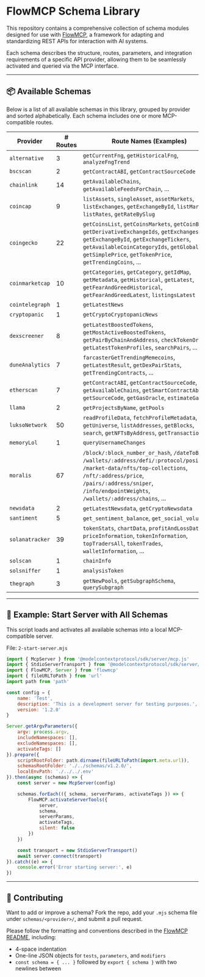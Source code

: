 # FlowMCP Schema Library

This repository contains a comprehensive collection of schema modules designed for use with [FlowMCP](https://github.com/a6b8/FlowMCP), a framework for adapting and standardizing REST APIs for interaction with AI systems.

Each schema describes the structure, routes, parameters, and integration requirements of a specific API provider, allowing them to be seamlessly activated and queried via the MCP interface.

---

## 📦 Available Schemas

Below is a list of all available schemas in this library, grouped by provider and sorted alphabetically. Each schema includes one or more MCP-compatible routes.

| Provider         | # Routes | Route Names (Examples)                                   |
|------------------|----------|----------------------------------------------------------|
| `alternative`     | 3        | `getCurrentFng`, `getHistoricalFng`, `analyzeFngTrend`   |
| `bscscan`         | 2        | `getContractABI`, `getContractSourceCode`               |
| `chainlink`       | 14       | `getAvailableChains`, `getAvailableFeedsForChain`, ...  |
| `coincap`         | 9        | `listAssets`, `singleAsset`, `assetMarkets`, `listExchanges`, `getExchangeById`, `listMarkets`, `listRates`, `getRateBySlug` |
| `coingecko`       | 22       | `getCoinsList`, `getCoinsMarkets`, `getCoinById`, `getDerivativeExchangeIds`, `getExchangesList`, `getExchangeById`, `getExchangeTickers`, `getAvailableCoinCategoryIds`, `getGlobalData`, `getSimplePrice`, `getTokenPrice`, `getTrendingCoins`, ... |
| `coinmarketcap`   | 10       | `getCategories`, `getCategory`, `getIdMap`, `getMetadata`, `getHistorical`, `getLatest`, `getFearAndGreedHistorical`, `getFearAndGreedLatest`, `listingsLatest` |
| `cointelegraph`   | 1        | `getLatestNews`                                         |
| `cryptopanic`     | 1        | `getCryptoCryptopanicNews`                              |
| `dexscreener`     | 8        | `getLatestBoostedTokens`, `getMostActiveBoostedTokens`, `getPairByChainAndAddress`, `checkTokenOrders`, `getLatestTokenProfiles`, `searchPairs`, ... |
| `duneAnalytics`   | 7        | `farcasterGetTrendingMemecoins`, `getLatestResult`, `getDexPairStats`, `getTrendingContracts`, ... |
| `etherscan`       | 7        | `getContractABI`, `getContractSourceCode`, `getAvailableChains`, `getSmartContractAbi`, `getSourceCode`, `getGasOracle`, `estimateGasCost` |
| `llama`           | 2        | `getProjectsByName`, `getPools`                         |
| `luksoNetwork`    | 50       | `readProfileData`, `fetchProfileMetadata`, `getUniverse`, `listAddresses`, `getBlocks`, `search`, `getNFTsByAddress`, `getTransactions`, ... |
| `memoryLol`       | 1        | `queryUsernameChanges`                                  |
| `moralis`         | 67       | `/block/:block_number_or_hash`, `/dateToBlock`, `/wallets/:address/defi/:protocol/positions`, `/market-data/nfts/top-collections`, `/nft/:address/price`, `/pairs/:address/sniper`, `/info/endpointWeights`, `/wallets/:address/chains`, ... |
| `newsdata`        | 2        | `getLatestNewsdata`, `getCryptoNewsdata`                |
| `santiment`       | 5        | `get_sentiment_balance`, `get_social_volume`, ...       |
| `solanatracker`   | 39       | `tokenStats`, `chartData`, `profitAndLossData`, `priceInformation`, `tokenInformation`, `topTradersAll`, `tokenTrades`, `walletInformation`, ... |
| `solscan`         | 1        | `chainInfo`                                             |
| `solsniffer`      | 1        | `analysisToken`                                         |
| `thegraph`        | 3        | `getNewPools`, `getSubgraphSchema`, `querySubgraph`     |

---

## 🚀 Example: Start Server with All Schemas

This script loads and activates all available schemas into a local MCP-compatible server.

File: `2-start-server.mjs`

```js
import { McpServer } from '@modelcontextprotocol/sdk/server/mcp.js'
import { StdioServerTransport } from '@modelcontextprotocol/sdk/server/stdio.js'
import { FlowMCP, Server } from 'flowmcp'
import { fileURLToPath } from 'url'
import path from 'path'

const config = {
    name: 'Test',
    description: 'This is a development server for testing purposes.',
    version: '1.2.0'
}

Server.getArgvParameters({
    argv: process.argv,
    includeNamespaces: [],
    excludeNamespaces: [],
    activateTags: []
}).prepare({
    scriptRootFolder: path.dirname(fileURLToPath(import.meta.url)),
    schemasRootFolder: './../schemas/v1.2.0/',
    localEnvPath: './../../.env'
}).then(async (schemas) => {
    const server = new McpServer(config)

    schemas.forEach(({ schema, serverParams, activateTags }) => {
        FlowMCP.activateServerTools({
            server,
            schema,
            serverParams,
            activateTags,
            silent: false
        })
    })

    const transport = new StdioServerTransport()
    await server.connect(transport)
}).catch((e) => {
    console.error('Error starting server:', e)
})
````

---

## 🧩 Contributing

Want to add or improve a schema? Fork the repo, add your `.mjs` schema file under `schemas/<provider>/`, and submit a pull request.

Please follow the formatting and conventions described in the [FlowMCP README](../README.md), including:

* 4-space indentation
* One-line JSON objects for `tests`, `parameters`, and `modifiers`
* `const schema = { ... }` followed by `export { schema }` with two newlines between

